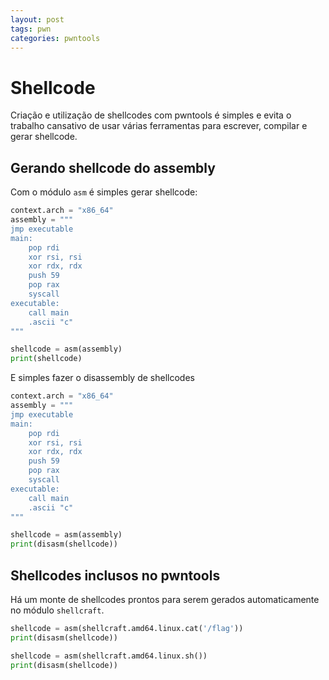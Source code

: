 ```yaml
---
layout: post
tags: pwn
categories: pwntools
---
```


# Shellcode

Criação e utilização de shellcodes com pwntools é simples e evita o trabalho cansativo de usar várias ferramentas para escrever, compilar e gerar shellcode.

## Gerando shellcode do assembly
Com o módulo `asm` é simples gerar shellcode:

```python
context.arch = "x86_64"
assembly = """
jmp executable
main:
	pop rdi
	xor rsi, rsi
	xor rdx, rdx
	push 59
	pop rax
	syscall
executable:
    call main
	.ascii "c"
"""

shellcode = asm(assembly)
print(shellcode)
```

E simples fazer o disassembly de shellcodes

```python
context.arch = "x86_64"
assembly = """
jmp executable
main:
	pop rdi
	xor rsi, rsi
	xor rdx, rdx
	push 59
	pop rax
	syscall
executable:
    call main
	.ascii "c"
"""

shellcode = asm(assembly)
print(disasm(shellcode))
```

## Shellcodes inclusos no pwntools
Há um monte de shellcodes prontos para serem gerados automaticamente no módulo `shellcraft`.

```python
shellcode = asm(shellcraft.amd64.linux.cat('/flag'))
print(disasm(shellcode))
```

```python
shellcode = asm(shellcraft.amd64.linux.sh())
print(disasm(shellcode))
```